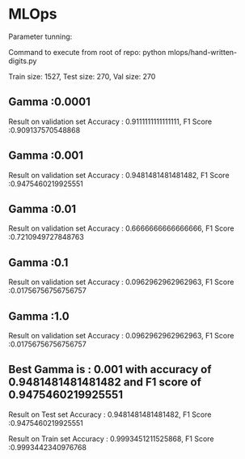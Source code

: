 # MLOps
Parameter tunning:

Command to execute from root of repo: python mlops/hand-written-digits.py

Train size: 1527, Test size: 270, Val size: 270

## Gamma :0.0001
Result on validation set
Accuracy : 0.9111111111111111, F1 Score :0.909137570548868

## Gamma :0.001
Result on validation set
Accuracy : 0.9481481481481482, F1 Score :0.9475460219925551

## Gamma :0.01
Result on validation set
Accuracy : 0.6666666666666666, F1 Score :0.7210949727848763

## Gamma :0.1
Result on validation set
Accuracy : 0.0962962962962963, F1 Score :0.01756756756756757

## Gamma :1.0
Result on validation set
Accuracy : 0.0962962962962963, F1 Score :0.01756756756756757


## Best Gamma is : 0.001 with accuracy of 0.9481481481481482 and F1 score of 0.9475460219925551

Result on Test set
Accuracy : 0.9481481481481482, F1 Score :0.9475460219925551

Result on Train set
Accuracy : 0.9993451211525868, F1 Score :0.9993442340976768